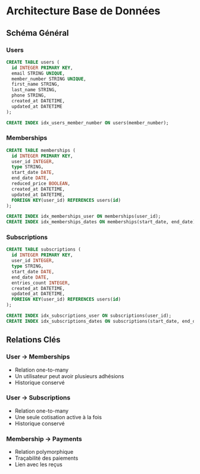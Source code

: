 # Architecture Base de Données

## Schéma Général

### Users
```sql
CREATE TABLE users (
  id INTEGER PRIMARY KEY,
  email STRING UNIQUE,
  member_number STRING UNIQUE,
  first_name STRING,
  last_name STRING,
  phone STRING,
  created_at DATETIME,
  updated_at DATETIME
);

CREATE INDEX idx_users_member_number ON users(member_number);
```

### Memberships
```sql
CREATE TABLE memberships (
  id INTEGER PRIMARY KEY,
  user_id INTEGER,
  type STRING,
  start_date DATE,
  end_date DATE,
  reduced_price BOOLEAN,
  created_at DATETIME,
  updated_at DATETIME,
  FOREIGN KEY(user_id) REFERENCES users(id)
);

CREATE INDEX idx_memberships_user ON memberships(user_id);
CREATE INDEX idx_memberships_dates ON memberships(start_date, end_date);
```

### Subscriptions
```sql
CREATE TABLE subscriptions (
  id INTEGER PRIMARY KEY,
  user_id INTEGER,
  type STRING,
  start_date DATE,
  end_date DATE,
  entries_count INTEGER,
  created_at DATETIME,
  updated_at DATETIME,
  FOREIGN KEY(user_id) REFERENCES users(id)
);

CREATE INDEX idx_subscriptions_user ON subscriptions(user_id);
CREATE INDEX idx_subscriptions_dates ON subscriptions(start_date, end_date);
```

## Relations Clés

### User → Memberships
- Relation one-to-many
- Un utilisateur peut avoir plusieurs adhésions
- Historique conservé

### User → Subscriptions
- Relation one-to-many
- Une seule cotisation active à la fois
- Historique conservé

### Membership → Payments
- Relation polymorphique
- Traçabilité des paiements
- Lien avec les reçus 